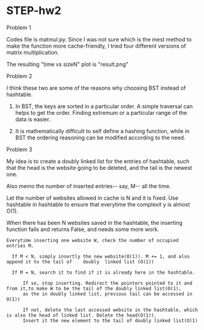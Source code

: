 # STEP-hw2

Problem 1

Codes file is matmul.py. Since I was not sure which is the mest method to make the function more cache-friendly, I tried four different versions of matrix multiplication.

The resulting "time vs sizeN" plot is "result.png"



Problem 2

I think these two are some of the reasons why choosing BST instead of hashtable.

1. In BST, the keys are sorted in a particular order. A simple traversal can helps to get the order. Finding extremum or a particular 
  range of the data is easier.
  
2. It is mathematically difficult to self define a hashing function, while in BST the ordering reasoning can be modified 
  according to the need.



Problem 3

My idea is to create a doubly linked list for the entries of hashtable, such that the head is the website going to be deleted, 
and the tail is the newest one.

Also memo the number of inserted entries-- say, M-- all the time.



Let the number of websites allowed in cache is N and it is fixed. Use hashtable in hashtable to ensure that everytime the complexit
y is almost O(1). 

When there has been N websites saved in the hashtable, the inserting function fails and returns False, and needs some more work.
~~~
Everytime inserting one website W, check the number of occupied entries M.

  If M < N, simply insertly the new website(O(1)). M += 1, and also append it to the tail of 	doubly 	linked list (O(1))

  If M = N, search it to find if it is already here in the hashtable.

	  If so, stop inserting. Redirect the pointers pointed to it and from it,to make W to be the tail of the doubly linked list(O(1), 
      as the in doubly linked list, previous tail can be accessed in O(1))
    
	  If not, delete the last accessed website in the hashtable, which is also the head of linked list. Delete the head(O(1)).  
      Insert it the new element to the tail of doubly linked list(O(1)
~~~
